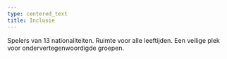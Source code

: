 ```yaml
---
type: centered_text
title: Inclusie
---
```

Spelers van 13 nationaliteiten.
Ruimte voor alle leeftijden.
Een veilige plek voor ondervertegenwoordigde groepen.